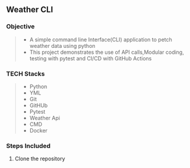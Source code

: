 ## Weather CLI

### Objective 

>- A simple command line Interface(CLI) application to petch weather data using python
>- This project demonstrates the use of API calls,Modular coding, testing with pytest and CI/CD with GitHub Actions



### TECH Stacks
>- Python
>- YML
>- Git
>- GitHUb
>- Pytest
>- Weather Api
>- CMD
>- Docker


### Steps Included
1. Clone the repository
